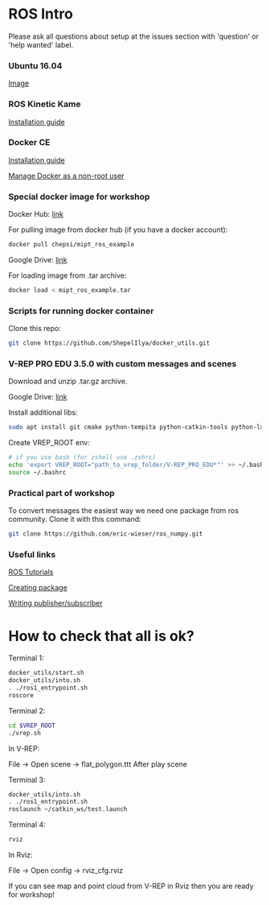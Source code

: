 # ROS Intro

Please ask all questions about setup at the issues section with 'question' or 'help wanted' label.

### Ubuntu 16.04
[Image](http://releases.ubuntu.com/16.04/)

### ROS Kinetic Kame 
[Installation guide](http://wiki.ros.org/kinetic/Installation/Ubuntu)

### Docker CE
[Installation guide](https://docs.docker.com/install/linux/docker-ce/ubuntu/)

[Manage Docker as a non-root user](https://docs.docker.com/install/linux/linux-postinstall/)

### Special docker image for workshop
Docker Hub:   [link](https://hub.docker.com/r/chepsi/mipt_ros_example)

For pulling image from docker hub (if you have a docker account):
```bash
docker pull chepsi/mipt_ros_example
```

Google Drive: [link](https://drive.google.com/open?id=1ySC5t2DncXSdgLvcYsx8lc74KmJah3x2)

For loading image from .tar archive:
```bash
docker load < mipt_ros_example.tar
```

### Scripts for running docker container
Clone this repo:

```bash
git clone https://github.com/ShepelIlya/docker_utils.git
```

### V-REP PRO EDU 3.5.0 with custom messages and scenes
Download and unzip .tar.gz archive.

Google Drive: [link](https://drive.google.com/open?id=1gUgCpGeNuDRZrkZyER7ZpE-dgn-gJqGE)

Install additional libs:

```bash
sudo apt install git cmake python-tempita python-catkin-tools python-lxml default-jre xsltproc libbullet-dev
```

Create VREP_ROOT env:
```bash
# if you use bash (for zshell use .zshrc)
echo 'export VREP_ROOT="path_to_vrep_folder/V-REP_PRO_EDU*"' >> ~/.bashrc
source ~/.bashrc
```

### Practical part of workshop 
To convert messages the easiest way we need one package from ros community. Clone it with this command:
```bash
git clone https://github.com/eric-wieser/ros_numpy.git
```

### Useful links
[ROS Tutorials](http://wiki.ros.org/ROS/Tutorials)

[Creating package](http://wiki.ros.org/ROS/Tutorials/CreatingPackage)

[Writing publisher/subscriber](http://wiki.ros.org/ROS/Tutorials/WritingPublisherSubscriber%28python%29)

# How to check that all is ok?
Terminal 1:
```bash
docker_utils/start.sh
docker_utils/into.sh
. ./ros1_entrypoint.sh
roscore
```

Terminal 2:
```bash
cd $VREP_ROOT
./vrep.sh
```
In V-REP:

File &#8594; Open scene &#8594; flat_polygon.ttt 
After play scene

Terminal 3:
```bash
docker_utils/into.sh
. ./ros1_entrypoint.sh
roslaunch ~/catkin_ws/test.launch
```

Terminal 4:
```bash
rviz
```
In Rviz:

File &#8594; Open config &#8594; rviz_cfg.rviz

If you can see map and point cloud from V-REP in Rviz then you are ready for workshop!
